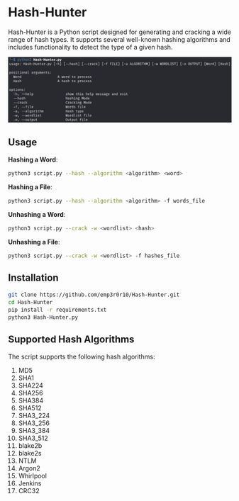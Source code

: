 # Hash-Hunter

Hash-Hunter is a Python script designed for generating and cracking a wide range of hash types. It supports several well-known hashing algorithms and includes functionality to detect the type of a given hash.

![Help](https://github.com/emp3r0r10/Hash-Hunter/blob/main/Screenshots/Help.png)

## Usage

**Hashing a Word**:

```bash
python3 script.py --hash --algorithm <algorithm> <word>
```

**Hashing a File**:

```bash
python3 script.py --hash --algorithm <algorithm> -f words_file
```

**Unhashing a Word**:

```bash
python3 script.py --crack -w <wordlist> <hash>
```

**Unhashing a File**:

```bash
python3 script.py --crack -w <wordlist> -f hashes_file
```

## Installation

```bash
git clone https://github.com/emp3r0r10/Hash-Hunter.git
cd Hash-Hunter
pip install -r requirements.txt
python3 Hash-Hunter.py
```

## Supported Hash Algorithms

The script supports the following hash algorithms:

1. MD5
2. SHA1
3. SHA224
4. SHA256
5. SHA384
6. SHA512
7. SHA3_224
8. SHA3_256
9. SHA3_384
10. SHA3_512
11. blake2b
12. blake2s
13. NTLM
14. Argon2
15. Whirlpool
16. Jenkins
17. CRC32
